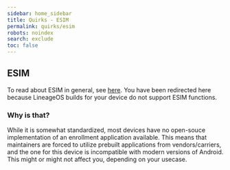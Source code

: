 ```yaml
---
sidebar: home_sidebar
title: Quirks - ESIM
permalink: quirks/esim
robots: noindex
search: exclude
toc: false
---
```


## ESIM

To read about ESIM in general, see [here](https://en.wikipedia.org/wiki/ESIM).
You have been redirected here because LineageOS builds for your device do not support ESIM functions.

### Why is that?

While it is somewhat standardized, most devices have no open-souce implementation of an enrollment application available.
This means that maintainers are forced to utilize prebuilt applications from vendors/carriers, and the one for this device is incompatible with modern versions of Android.
This might or might not affect you, depending on your usecase.
